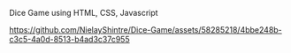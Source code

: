 Dice Game using HTML, CSS, Javascript



https://github.com/NielayShintre/Dice-Game/assets/58285218/4bbe248b-c3c5-4a0d-8513-b4ad3c37c955

